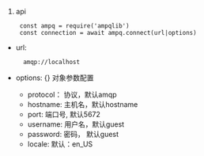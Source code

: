 1. api

        const ampq = require('ampqlib')
        const connection = await ampq.connect(url|options)
+ url: 

        amqp://localhost

+ options: {} 对象参数配置

     + protocol： 协议，默认amqp
     + hostname: 主机名，默认hostname
     + port:     端口号, 默认5672
     + username: 用户名，默认guest
     + password: 密码， 默认guest
     + locale:   默认：en_US
